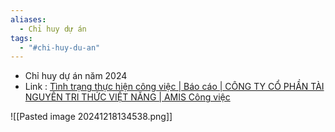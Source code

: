 ```yaml
---
aliases:
  - Chỉ huy dự án
tags:
  - "#chi-huy-du-an"
---
```

- Chỉ huy dự án năm 2024
- Link : [Tình trạng thực hiện công việc | Báo cáo | CÔNG TY CỔ PHẦN TÀI NGUYÊN TRI THỨC VIỆT NĂNG | AMIS Công việc](https://amisapp.misa.vn/task/report?tabID=8)

![[Pasted image 20241218134538.png]]